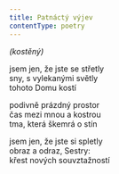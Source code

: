 ```yaml
---
title: Patnáctý výjev
contentType: poetry
---
```


<section>

_(kostěný)_

jsem jen, že jste se střetly  
sny, s vylekanými světly  
tohoto Domu kostí

</section>

<section>

podivně prázdný prostor  
čas mezi mnou a kostrou  
tma, která škemrá o stín

</section>

<section>

jsem jen, že jste si spletly  
obraz a odraz, Sestry:  
křest nových souvztažností

</section>
